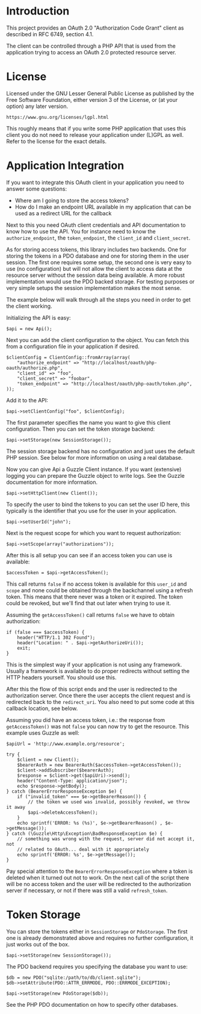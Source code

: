 # Introduction
This project provides an OAuth 2.0 "Authorization Code Grant" client as 
described in RFC 6749, section 4.1.

The client can be controlled through a PHP API that is used from the 
application trying to access an OAuth 2.0 protected resource server. 

# License
Licensed under the GNU Lesser General Public License as published by the Free 
Software Foundation, either version 3 of the License, or (at your option) any 
later version.

    https://www.gnu.org/licenses/lgpl.html

This roughly means that if you write some PHP application that uses this client 
you do not need to release your application under (L)GPL as well. Refer to the 
license for the exact details.

# Application Integration
If you want to integrate this OAuth client in your application you need to 
answer some questions:

* Where am I going to store the access tokens?
* How do I make an endpoint URL available in my application that can be used as 
  a redirect URL for the callback

Next to this you need OAuth client credentials and API documentation
to know how to use the API. You for instance need to know the 
`authorize_endpoint`, the `token_endpoint`, the `client_id` and 
`client_secret`.

As for storing access tokens, this library includes two backends. One for 
storing the tokens in a PDO database and one for storing them in the user 
session. The first one requires some setup, the second one is very easy to 
use (no configuration) but will not allow the client to access data at the 
resource server without the session data being available. A more robust 
implementation would use the PDO backed storage. For testing purposes or very
simple setups the session implementation makes the most sense.

The example below will walk through all the steps you need in order to get the
client working.

Initializing the API is easy:

    $api = new Api();

Next you can add the client configuration to the object. You can fetch this 
from a configuration file in your application if desired.

    $clientConfig = ClientConfig::fromArray(array(
        "authorize_endpoint" => "http://localhost/oauth/php-oauth/authorize.php",
        "client_id" => "foo",
        "client_secret" => "foobar",
        "token_endpoint" => "http://localhost/oauth/php-oauth/token.php",
    ));

Add it to the API:

    $api->setClientConfig("foo", $clientConfig);

The first parameter specifies the name you want to give this client
configuration. Then you can set the token storage backend:

    $api->setStorage(new SessionStorage());

The session storage backend has no configuration and just uses the default 
PHP session. See below for more information on using a real database. 

Now you can give Api a Guzzle Client instance. If you want (extensive) logging 
you can prepare the Guzzle object to write logs. See the Guzzle documentation 
for more information.

    $api->setHttpClient(new Client());

To specify the user to bind the tokens to you can set the user ID here, this
typically is the identifier that you use for the user in your application.

    $api->setUserId("john");

Next is the request scope for which you want to request authorization:

    $api->setScope(array("authorizations"));

After this is all setup you can see if an access token you can use is available:

    $accessToken = $api->getAccessToken();
    
This call returns `false` if no access token is available for this `user_id` 
and `scope` and none could be obtained through the backchannel using a refresh 
token. This means that there never was a token or it expired. The token could 
be revoked, but we'll find that out later when trying to use it.

Assuming the `getAccessToken()` call returns `false` we have to obtain 
authorization:

    if (false === $accessToken) {
        header("HTTP/1.1 302 Found");
        header("Location: " . $api->getAuthorizeUri());
        exit;
    }

This is the simplest way if your application is not using any framework. 
Usually a framework is available to do proper redirects without setting the
HTTP headers yourself. You should use this.

After this the flow of this script ends and the user is redirected to the
authorization server. Once there the user accepts the client request and is 
redirected back to the `redirect_uri`. You also need to put some code at this
callback location, see below.

Assuming you did have an access token, i.e.: the response from 
`getAccessToken()` was not `false` you can now try to get the resource. This 
example uses Guzzle as well:

    $apiUrl = 'http://www.example.org/resource';
    
    try {
        $client = new Client();
        $bearerAuth = new BearerAuth($accessToken->getAccessToken());
        $client->addSubscriber($bearerAuth);
        $response = $client->get($apiUri)->send();
        header("Content-Type: application/json");
        echo $response->getBody();
    } catch (BearerErrorResponseException $e) {
        if ("invalid_token" === $e->getBearerReason()) {
            // the token we used was invalid, possibly revoked, we throw it away
            $api->deleteAccessToken();
        }
        echo sprintf('ERROR: %s (%s)', $e->getBearerReason() , $e->getMessage());
    } catch (\Guzzle\Http\Exception\BadResponseException $e) {
        // something was wrong with the request, server did not accept it, not
        // related to OAuth... deal with it appropriately
        echo sprintf('ERROR: %s', $e->getMessage());
    }
    
Pay special attention to the `BearerErrorResponseException` where a token is
deleted when it turned out not to work. On the next call of the script there
will be no access token and the user will be redirected to the authorization
server if necessary, or not if there was still a valid `refresh_token`.

# Token Storage
You can store the tokens either in `SessionStorage` or `PdoStorage`. The first
one is already demonstrated above and requires no further configuration, it 
just works out of the box. 

    $api->setStorage(new SessionStorage());

The PDO backend requires you specifying the database you want to use:

    $db = new PDO("sqlite:/path/to/db/client.sqlite");
    $db->setAttribute(PDO::ATTR_ERRMODE, PDO::ERRMODE_EXCEPTION);

    $api->setStorage(new PdoStorage($db));

See the PHP PDO documentation on how to specify other databases.
